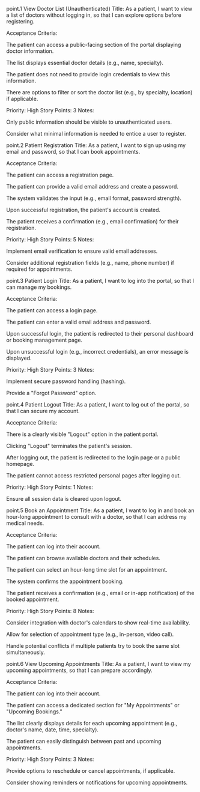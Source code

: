 point.1
View Doctor List (Unauthenticated)
Title:
As a patient, I want to view a list of doctors without logging in, so that I can explore options before registering.

Acceptance Criteria:

The patient can access a public-facing section of the portal displaying doctor information.

The list displays essential doctor details (e.g., name, specialty).

The patient does not need to provide login credentials to view this information.

There are options to filter or sort the doctor list (e.g., by specialty, location) if applicable.

Priority: High
Story Points: 3
Notes:

Only public information should be visible to unauthenticated users.

Consider what minimal information is needed to entice a user to register.

point.2
Patient Registration
Title:
As a patient, I want to sign up using my email and password, so that I can book appointments.

Acceptance Criteria:

The patient can access a registration page.

The patient can provide a valid email address and create a password.

The system validates the input (e.g., email format, password strength).

Upon successful registration, the patient's account is created.

The patient receives a confirmation (e.g., email confirmation) for their registration.

Priority: High
Story Points: 5
Notes:

Implement email verification to ensure valid email addresses.

Consider additional registration fields (e.g., name, phone number) if required for appointments.

point.3
Patient Login
Title:
As a patient, I want to log into the portal, so that I can manage my bookings.

Acceptance Criteria:

The patient can access a login page.

The patient can enter a valid email address and password.

Upon successful login, the patient is redirected to their personal dashboard or booking management page.

Upon unsuccessful login (e.g., incorrect credentials), an error message is displayed.

Priority: High
Story Points: 3
Notes:

Implement secure password handling (hashing).

Provide a "Forgot Password" option.

point.4
Patient Logout
Title:
As a patient, I want to log out of the portal, so that I can secure my account.

Acceptance Criteria:

There is a clearly visible "Logout" option in the patient portal.

Clicking "Logout" terminates the patient's session.

After logging out, the patient is redirected to the login page or a public homepage.

The patient cannot access restricted personal pages after logging out.

Priority: High
Story Points: 1
Notes:

Ensure all session data is cleared upon logout.

point.5
Book an Appointment
Title:
As a patient, I want to log in and book an hour-long appointment to consult with a doctor, so that I can address my medical needs.

Acceptance Criteria:

The patient can log into their account.

The patient can browse available doctors and their schedules.

The patient can select an hour-long time slot for an appointment.

The system confirms the appointment booking.

The patient receives a confirmation (e.g., email or in-app notification) of the booked appointment.

Priority: High
Story Points: 8
Notes:

Consider integration with doctor's calendars to show real-time availability.

Allow for selection of appointment type (e.g., in-person, video call).

Handle potential conflicts if multiple patients try to book the same slot simultaneously.

point.6
View Upcoming Appointments
Title:
As a patient, I want to view my upcoming appointments, so that I can prepare accordingly.

Acceptance Criteria:

The patient can log into their account.

The patient can access a dedicated section for "My Appointments" or "Upcoming Bookings."

The list clearly displays details for each upcoming appointment (e.g., doctor's name, date, time, specialty).

The patient can easily distinguish between past and upcoming appointments.

Priority: High
Story Points: 3
Notes:

Provide options to reschedule or cancel appointments, if applicable.

Consider showing reminders or notifications for upcoming appointments.
